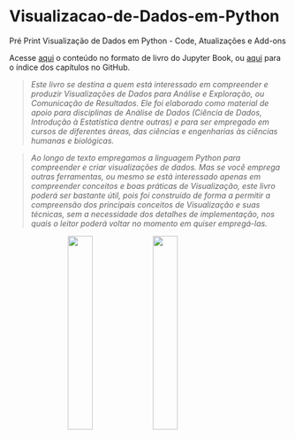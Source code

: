 # Visualizacao-de-Dados-em-Python
Pré Print Visualização de Dados em Python - Code, Atualizações e Add-ons

Acesse [aqui](http://meusite.mackenzie.br/rogerio/MyBook/_build/html/intro.html) o conteúdo no formato de livro do Jupyter Book, ou [aqui](https://github.com/Rogerio-mack/Visualizacao-de-Dados-em-Python/blob/main/capa.ipynb) para o índice dos capítulos no GitHub.

> *Este livro se destina a quem está interessado em compreender e produzir Visualizações de Dados para Análise e Exploração, ou Comunicação de Resultados. Ele foi elaborado como material de apoio para disciplinas de Análise de Dados (Ciência de Dados, Introdução à Estatística dentre outras) e para ser empregado em cursos de diferentes áreas, das ciências e engenharias às ciências humanas e biológicas.*

> *Ao longo de texto empregamos a linguagem Python para compreender e criar visualizações de dados. Mas se você emprega outras ferramentas, ou mesmo se está interessado apenas em compreender conceitos e boas práticas de Visualização, este livro poderá ser bastante útil, pois foi construído de forma a permitir a compreensão dos principais conceitos de Visualização e suas técnicas, sem a necessidade dos detalhes de implementação, nos quais o leitor poderá voltar no momento em quiser empregá-las.* 

<p align="right">
  <img src="https://github.com/Rogerio-mack/Visualizacao-de-Dados-em-Python/raw/main/figuras/capas/1.png" width="30%" align="left"/>
  <img src="https://github.com/Rogerio-mack/Visualizacao-de-Dados-em-Python/raw/main/figuras/capas/2.png" width="30%" align="left"/>
</p>





